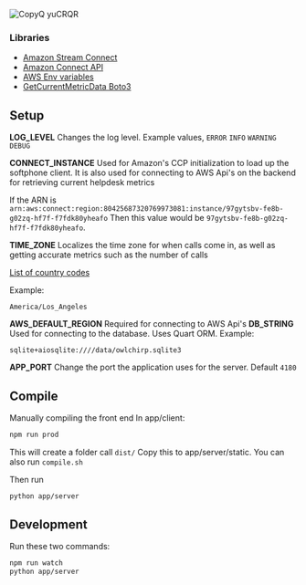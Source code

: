 
![CopyQ yuCRQR](https://github.com/user-attachments/assets/f6351a2f-1269-40e9-82be-9b980ae1d380)


### Libraries
- [Amazon Stream Connect](https://github.com/amazon-connect/amazon-connect-streams/blob/master/Documentation.md#connectcore)
- [Amazon Connect API](https://docs.aws.amazon.com/connect/latest/APIReference/Welcome.html)
- [AWS Env variables](https://docs.aws.amazon.com/cli/latest/userguide/cli-configure-envvars.html)
- [GetCurrentMetricData Boto3](https://docs.aws.amazon.com/connect/latest/APIReference/API_GetCurrentMetricData.html)


## Setup
**LOG_LEVEL**
Changes the log level.
Example values, `ERROR` `INFO` `WARNING` `DEBUG`

**CONNECT_INSTANCE**
Used for Amazon's CCP initialization to load up the softphone client.
It is also used for connecting to AWS Api's on the backend for retrieving current helpdesk metrics

If the ARN is `arn:aws:connect:region:80425687320769973081:instance/97gytsbv-fe8b-g02zq-hf7f-f7fdk80yheafo`
Then this value would be `97gytsbv-fe8b-g02zq-hf7f-f7fdk80yheafo`.

**TIME_ZONE**
Localizes the time zone for when calls come in, as well as getting accurate metrics such as the number of calls

[List of country codes](https://en.wikipedia.org/wiki/List_of_tz_database_time_zones)

Example:
```
America/Los_Angeles
```

**AWS_DEFAULT_REGION**
Required for connecting to AWS Api's
**DB_STRING**
Used for connecting to the database. Uses Quart ORM.
Example: 
```
sqlite+aiosqlite:////data/owlchirp.sqlite3
```

**APP_PORT**
Change the port the application uses for the server.
Default `4180`

## Compile
Manually compiling the front end
In app/client:
```bash
npm run prod
```
This will create a folder call `dist/`
Copy this to app/server/static.
You can also run `compile.sh`

Then run 
```bash
python app/server
```

## Development
Run these two commands:
```bash
npm run watch
python app/server
```
